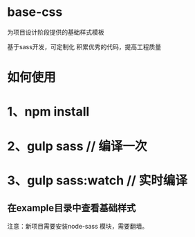 # base-css
为项目设计阶段提供的基础样式模板

基于sass开发，可定制化
积累优秀的代码，提高工程质量

# 如何使用

# 1、npm install
# 2、gulp sass // 编译一次
# 3、gulp sass:watch // 实时编译

## 在example目录中查看基础样式

注意：新项目需要安装node-sass 模块，需要翻墙。
